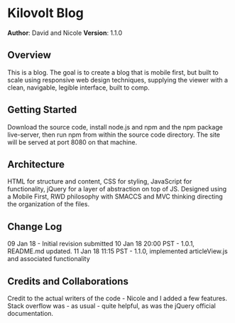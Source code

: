# Kilovolt Blog

**Author**: David and Nicole
**Version**: 1.1.0

## Overview
This is a blog. The goal is to create a blog that is mobile first, but built to scale using responsive web design techniques, supplying the viewer with a clean, navigable, legible interface, built to comp.

## Getting Started
Download the source code, install node.js and npm and the npm package live-server, then run npm from within the source code directory. The site will be served at port 8080 on that machine.

## Architecture
HTML for structure and content, CSS for styling, JavaScript for functionality, jQuery for a layer of abstraction on top of JS. Designed using a Mobile First, RWD philosophy with SMACCS and MVC thinking directing the organization of the files.

## Change Log
09 Jan 18 - Initial revision submitted
10 Jan 18 20:00 PST - 1.0.1, README.md updated.
11 Jan 18 11:15 PST - 1.1.0, implemented articleView.js and associated functionality

## Credits and Collaborations
Credit to the actual writers of the code - Nicole and I added a few features. Stack overflow was - as usual - quite helpful, as was the jQuery official documentation. 
